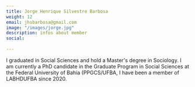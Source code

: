 ```yaml
---
title: Jorge Henrique Silvestre Barbosa
weight: 12
email: jhsbarbosa@gmail.com
image: "/images/jorge.jpg"
description: infos about member
social:
  
---
```


I graduated in Social Sciences and hold a Master's degree in Sociology. I am currently a PhD candidate in the Graduate Program in Social Sciences at the Federal University of Bahia (PPGCS/UFBA, I have been a member of LABHDUFBA since 2020.
